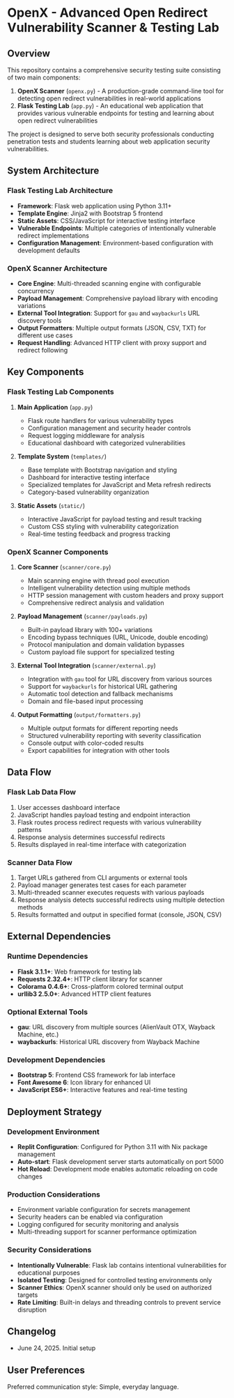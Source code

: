 # OpenX - Advanced Open Redirect Vulnerability Scanner & Testing Lab

## Overview

This repository contains a comprehensive security testing suite consisting of two main components:

1. **OpenX Scanner** (`openx.py`) - A production-grade command-line tool for detecting open redirect vulnerabilities in real-world applications
2. **Flask Testing Lab** (`app.py`) - An educational web application that provides various vulnerable endpoints for testing and learning about open redirect vulnerabilities

The project is designed to serve both security professionals conducting penetration tests and students learning about web application security vulnerabilities.

## System Architecture

### Flask Testing Lab Architecture
- **Framework**: Flask web application using Python 3.11+
- **Template Engine**: Jinja2 with Bootstrap 5 frontend
- **Static Assets**: CSS/JavaScript for interactive testing interface
- **Vulnerable Endpoints**: Multiple categories of intentionally vulnerable redirect implementations
- **Configuration Management**: Environment-based configuration with development defaults

### OpenX Scanner Architecture
- **Core Engine**: Multi-threaded scanning engine with configurable concurrency
- **Payload Management**: Comprehensive payload library with encoding variations
- **External Tool Integration**: Support for `gau` and `waybackurls` URL discovery tools
- **Output Formatters**: Multiple output formats (JSON, CSV, TXT) for different use cases
- **Request Handling**: Advanced HTTP client with proxy support and redirect following

## Key Components

### Flask Testing Lab Components

1. **Main Application** (`app.py`)
   - Flask route handlers for various vulnerability types
   - Configuration management and security header controls
   - Request logging middleware for analysis
   - Educational dashboard with categorized vulnerabilities

2. **Template System** (`templates/`)
   - Base template with Bootstrap navigation and styling
   - Dashboard for interactive testing interface
   - Specialized templates for JavaScript and Meta refresh redirects
   - Category-based vulnerability organization

3. **Static Assets** (`static/`)
   - Interactive JavaScript for payload testing and result tracking
   - Custom CSS styling with vulnerability categorization
   - Real-time testing feedback and progress tracking

### OpenX Scanner Components

1. **Core Scanner** (`scanner/core.py`)
   - Main scanning engine with thread pool execution
   - Intelligent vulnerability detection using multiple methods
   - HTTP session management with custom headers and proxy support
   - Comprehensive redirect analysis and validation

2. **Payload Management** (`scanner/payloads.py`)
   - Built-in payload library with 100+ variations
   - Encoding bypass techniques (URL, Unicode, double encoding)
   - Protocol manipulation and domain validation bypasses
   - Custom payload file support for specialized testing

3. **External Tool Integration** (`scanner/external.py`)
   - Integration with `gau` tool for URL discovery from various sources
   - Support for `waybackurls` for historical URL gathering
   - Automatic tool detection and fallback mechanisms
   - Domain and file-based input processing

4. **Output Formatting** (`output/formatters.py`)
   - Multiple output formats for different reporting needs
   - Structured vulnerability reporting with severity classification
   - Console output with color-coded results
   - Export capabilities for integration with other tools

## Data Flow

### Flask Lab Data Flow
1. User accesses dashboard interface
2. JavaScript handles payload testing and endpoint interaction
3. Flask routes process redirect requests with various vulnerability patterns
4. Response analysis determines successful redirects
5. Results displayed in real-time interface with categorization

### Scanner Data Flow
1. Target URLs gathered from CLI arguments or external tools
2. Payload manager generates test cases for each parameter
3. Multi-threaded scanner executes requests with various payloads
4. Response analysis detects successful redirects using multiple detection methods
5. Results formatted and output in specified format (console, JSON, CSV)

## External Dependencies

### Runtime Dependencies
- **Flask 3.1.1+**: Web framework for testing lab
- **Requests 2.32.4+**: HTTP client library for scanner
- **Colorama 0.4.6+**: Cross-platform colored terminal output
- **urllib3 2.5.0+**: Advanced HTTP client features

### Optional External Tools
- **gau**: URL discovery from multiple sources (AlienVault OTX, Wayback Machine, etc.)
- **waybackurls**: Historical URL discovery from Wayback Machine

### Development Dependencies
- **Bootstrap 5**: Frontend CSS framework for lab interface
- **Font Awesome 6**: Icon library for enhanced UI
- **JavaScript ES6+**: Interactive features and real-time testing

## Deployment Strategy

### Development Environment
- **Replit Configuration**: Configured for Python 3.11 with Nix package management
- **Auto-start**: Flask development server starts automatically on port 5000
- **Hot Reload**: Development mode enables automatic reloading on code changes

### Production Considerations
- Environment variable configuration for secrets management
- Security headers can be enabled via configuration
- Logging configured for security monitoring and analysis
- Multi-threading support for scanner performance optimization

### Security Considerations
- **Intentionally Vulnerable**: Flask lab contains intentional vulnerabilities for educational purposes
- **Isolated Testing**: Designed for controlled testing environments only
- **Scanner Ethics**: OpenX scanner should only be used on authorized targets
- **Rate Limiting**: Built-in delays and threading controls to prevent service disruption

## Changelog
- June 24, 2025. Initial setup

## User Preferences

Preferred communication style: Simple, everyday language.